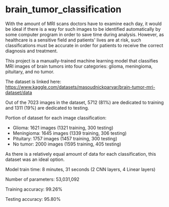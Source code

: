 # brain_tumor_classification

With the amount of MRI scans doctors have to examine each day, it would be ideal if there is a way for such images to be identified automatically by some computer program in order to save time during analysis. However, as healthcare is a sensitive field and patients' lives are at risk, such classifications must be accurate in order for patients to receive the correct diagnosis and treatment.

This project is a manually-trained machine learning model that classifies MRI images of brain tumors into four categories: glioma, meningioma, pituitary, and no tumor.

The dataset is linked here: https://www.kaggle.com/datasets/masoudnickparvar/brain-tumor-mri-dataset/data

Out of the 7023 images in the dataset, 5712 (81%) are dedicated to training and 1311 (19%) are dedicated to testing.

Portion of dataset for each image classification:
- Glioma: 1621 images (1321 training, 300 testing)
- Meningioma: 1645 images (1339 training, 306 testing)
- Pituitary: 1757 images (1457 training, 300 testing)
- No tumor: 2000 images (1595 training, 405 testing)
  
As there is a relatively equal amount of data for each classification, this dataset was an ideal option.


Model train time: 8 minutes, 31 seconds (2 CNN layers, 4 Linear layers)

Number of parameters: 53,031,092

Training accuracy: 99.26%

Testing accuracy: 95.80%
